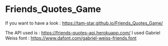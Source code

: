 # Friends_Quotes_Game

If you want to have a look  : https://tam-star.github.io/Friends_Quotes_Game/

The API used is : https://friends-quotes-api.herokuapp.com/
I used Gabriel Weiss font : https://www.dafont.com/gabriel-weiss-friends.font

